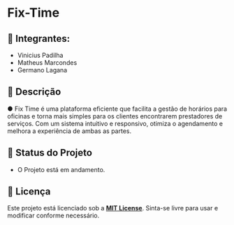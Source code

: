 
# Fix-Time

## 👤 Integrantes: 
- Vinicius Padilha
- Matheus Marcondes 
- Germano Lagana

## 📖 Descrição
●	Fix Time é uma plataforma eficiente que facilita a gestão de horários para oficinas e torna mais simples para os clientes encontrarem prestadores de serviços. Com um sistema intuitivo e responsivo, otimiza o agendamento e melhora a experiência de ambas as partes.

## 🚧 Status do Projeto
- O Projeto está em andamento.
 
## 🧾 Licença
Este projeto está licenciado sob a **[MIT License](https://choosealicense.com/licenses/mit/)**. Sinta-se livre para usar e modificar conforme necessário.

